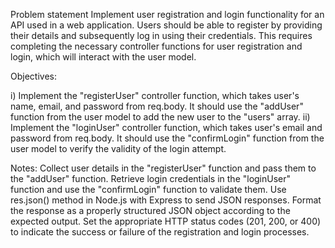 Problem statement
Implement user registration and login functionality for an API used in a web application. Users should be able to register by providing their details and subsequently log in using their credentials. This requires completing the necessary controller functions for user registration and login, which will interact with the user model.

Objectives:

i) Implement the "registerUser" controller function, which takes user's name, email, and password from req.body. It should use the "addUser" function from the user model to add the new user to the "users" array.
ii) Implement the "loginUser" controller function, which takes user's email and password from req.body. It should use the "confirmLogin" function from the user model to verify the validity of the login attempt.

Notes:
Collect user details in the "registerUser" function and pass them to the "addUser" function.
Retrieve login credentials in the "loginUser" function and use the "confirmLogin" function to validate them.
Use res.json() method in Node.js with Express to send JSON responses.
Format the response as a properly structured JSON object according to the expected output.
Set the appropriate HTTP status codes (201, 200, or 400) to indicate the success or failure of the registration and login processes.
